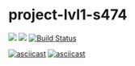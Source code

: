 # project-lvl1-s474
<a href="https://codeclimate.com/github/serikoff/project-lvl1-s474/maintainability"><img src="https://api.codeclimate.com/v1/badges/0844630e37ddc03449e7/maintainability" /></a>
<a href="https://codeclimate.com/github/serikoff/project-lvl1-s474/test_coverage"><img src="https://api.codeclimate.com/v1/badges/0844630e37ddc03449e7/test_coverage" /></a>
[![Build Status](https://travis-ci.org/serikoff/project-lvl1-s474.svg?branch=master)](https://travis-ci.org/serikoff/project-lvl1-s474)

[![asciicast](https://asciinema.org/a/dcsMZKr2ZKJckcXfmJTr46zEm.png)](https://asciinema.org/a/dcsMZKr2ZKJckcXfmJTr46zEm)
[![asciicast](https://asciinema.org/a/3C2WorwGw1x7F689VAs21H7m4.png)](https://asciinema.org/a/3C2WorwGw1x7F689VAs21H7m4)

